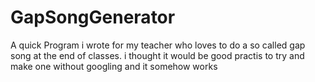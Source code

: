 # GapSongGenerator

A quick Program i wrote for my teacher who loves to do a so called gap song at the end of classes. i thought it would be good practis to try and make one without googling and it somehow works
